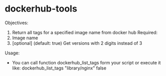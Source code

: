 # dockerhub-tools
 
Objectives:
1. Return all tags for a specified image name from docker hub
Required:
1. Image name
2. [optional] (default: true) Get versions with 2 digits instead of 3

Usage:
- You can call function dockerhub_list_tags form your script or execute it like: dockerhub_list_tags "library/nginx" false
